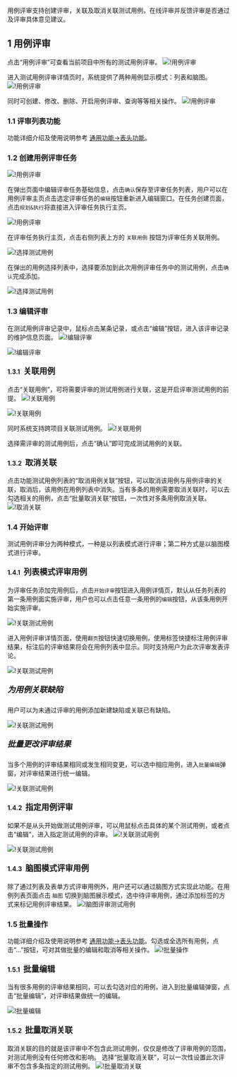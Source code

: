 用例评审支持创建评审，关联及取消关联测试用例，在线评审并反馈评审是否通过及评审具体意见建议。

## 1 用例评审
点击“用例评审”可查看当前项目中所有的测试用例评审。
![!用例评审](../../img/track/用例评审1.png)

进入测试用例评审详情页时，系统提供了两种用例显示模式：列表和脑图。
![!用例评审](../../img/track/用例评审2.png)

同时可创建、修改、删除、开启用例评审、查询等等相关操作。
![!用例评审](../../img/track/用例评审3.png)

### 1.1 评审列表功能
功能详细介绍及使用说明参考 [通用功能->表头功能](../../general/#_8)。

### 1.2 创建用例评审任务
![!用例评审](../../img/track/用例评审首页.png)

在弹出页面中编辑评审任务基础信息，点击`确认`保存至评审任务列表，用户可以在用例评审主页点击选定评审任务的`编辑`按钮重新进入编辑窗口。在任务创建页面，点击`规划&执行`将直接进入评审任务执行主页。

![!用例评审](../../img/track/创建用例评审.png)

在评审任务执行主页，点击右侧列表上方的 `关联用例` 按钮为评审任务关联用例。

![!选择测试用例](../../img/track/关联测试用例1.png)

在弹出的用例选择列表中，选择要添加到此次用例评审任务中的测试用例，点击`确认`完成添加。

![!选择测试用例](../../img/track/关联测试用例2.png)

### 1.3 编辑评审
在测试用例评审记录中，鼠标点击某条记录，或点击“编辑”按钮，进入该评审记录的维护信息页面。
![!编辑评审](../../img/track/编辑评审1.png)

![!编辑评审](../../img/track/编辑评审2.png)

#### 1.3.1 <font size=4> 关联用例 </font>
点击“关联用例”，可将需要评审的测试用例进行关联，这是开启评审测试用例的前提。
![!关联用例](../../img/track/关联用例1.png)

![!关联用例](../../img/track/关联用例2.png)

同时系统支持跨项目关联测试用例。
![!关联用例](../../img/track/关联用例3.png)

选择需评审的测试用例后，点击“确认”即可完成测试用例的关联。

#### 1.3.2 <font size=4> 取消关联 </font>
点击功能测试用例列表的“取消用例关联”按钮，可以取消该用例与用例评审的关联，取消后，该用例在用例列表中消失。当有多条的用例需要取消关联时，可以去勾选相关的用例，点击“批量取消关联”按钮，一次性对多条用例取消关联。
![!取消关联](../../img/track/取消关联.png)


### 1.4 开始评审
测试用例评审分为两种模式，一种是以列表模式进行评审；第二种方式是以脑图模式进行评审。

#### 1.4.1 <font size=4> 列表模式评审用例 </font>
为评审任务添加完用例后，点击`开始评审`按钮进入用例详情页，默认从任务列表的第一条用例面实施评审，用户也可以点击任意一条用例的`编辑`按钮，从该条用例开始实施评审。

![!关联测试用例](../../img/track/用例评审执行主页.png)

进入用例评审详情页面，使用`翻页`按钮快速切换用例，使用标签快捷标注用例评审结果，标注后的评审结果将会在用例列表中显示。同时支持用户为此次评审发表评论。

![!关联测试用例](../../img/track/用例评审执行详情页.png)

##### <font size=4> 为用例关联缺陷 </font>

用户可以为未通过评审的用例添加新建缺陷或关联已有缺陷。

![!关联测试用例](../../img/track/用例评审关联缺陷.png)

##### <font size=4>批量更改评审结果 </font>

当多个用例的评审结果相同或发生相同变更，可以选中相应用例，进入`批量编辑`弹窗，对评审结果进行统一编辑。

![!关联测试用例](../../img/track/批量更改评审结果.png)

#### 1.4.2 <font size=4> 指定用例评审 </font>
如果不是从头开始做测试用例评审，可以用鼠标点击具体的某个测试用例，或者点击“编辑”，进入指定测试用例的评审。
![!关联测试用例](../../img/track/指定用例评审1.png)

![!关联测试用例](../../img/track/指定用例评审2.png)

#### 1.4.3 <font size=4> 脑图模式评审用例 </font>

除了通过列表及表单方式评审用例外，用户还可以通过脑图方式实现此功能。在用例列表页面点击 `脑图` 切换到脑图展示模式，选中待评审用例，通过添加标签的方式来标记用例评审结果。
![!脑图评审测试用例](../../img/track/脑图评审测试用例.png)

### 1.5 批量操作
功能详细介绍及使用说明参考 [通用功能->表头功能](../../general/#_8)。勾选或全选所有用例，点击“…”按钮，可对其做批量的编辑和取消等相关操作。
![!批量操作](../../img/track/批量操作1.png)

#### 1.5.1 <font size=4> 批量编辑 </font>
当有很多用例的评审结果相同，可以去勾选对应的用例，进入到批量编辑弹窗，点击“批量编辑”，对评审结果做统一的编辑。

![!批量编辑](../../img/track/批量编辑2.png)

#### 1.5.2 <font size=4> 批量取消关联 </font>
取消关联的目的就是该评审中不包含此测试用例，仅仅是修改了评审用例的范围，对测试用例没有任何修改和影响。
选择“批量取消关联”，可以一次性设置此次评审不包含多条指定的测试用例。
![!批量取消关联](../../img/track/批量取消关联.png)


